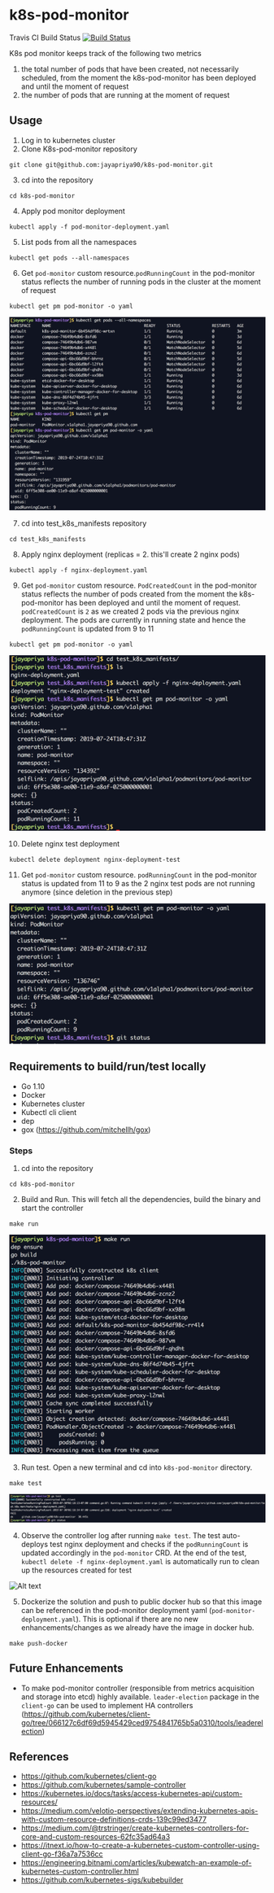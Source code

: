 # k8s-pod-monitor

Travis CI Build Status [![Build Status](https://travis-ci.com/jayapriya90/k8s-pod-monitor.svg?branch=master)](https://travis-ci.com/jayapriya90/k8s-pod-monitor)

K8s pod monitor keeps track of the following two metrics 
1. the total number of pods that have been created, not necessarily scheduled, from the
moment the k8s-pod-monitor has been deployed and until the moment of request
2. the number of pods that are running at the moment of request

## Usage
1. Log in to kubernetes cluster
2. Clone K8s-pod-monitor repository
```
git clone git@github.com:jayapriya90/k8s-pod-monitor.git
```
3. cd into the repository
```
cd k8s-pod-monitor
```
4. Apply pod monitor deployment
```
kubectl apply -f pod-monitor-deployment.yaml
```
5. List pods from all the namespaces
```
kubectl get pods --all-namespaces
```
6. Get `pod-monitor` custom resource.`podRunningCount` in the pod-monitor status reflects the number of running pods in the cluster at the moment of request
```
kubectl get pm pod-monitor -o yaml
```

![Alt text](images/pod_monitor_crd_1.png?raw=true "Pod Monitor CRD - PodRunningCount")

7. cd into test_k8s_manifests repository
```
cd test_k8s_manifests
```
8. Apply nginx deployment (replicas = 2. this'll create 2 nginx pods)
```
kubectl apply -f nginx-deployment.yaml
```
9. Get `pod-monitor` custom resource. `PodCreatedCount` in the pod-monitor status reflects the number of pods created from the
moment the k8s-pod-monitor has been deployed and until the moment of request. `podCreatedCount` is `2` as we created 2 pods via the
previous nginx deployment. The pods are currently in running state and hence the `podRunningCount` is updated from 9 to 11 
```
kubectl get pm pod-monitor -o yaml
```

![Alt text](images/pod_monitor_crd_2.png?raw=true "Pod Monitor CRD - PodCreatedCount")


10. Delete nginx test deployment
```
kubectl delete deployment nginx-deployment-test
```

11. Get `pod-monitor` custom resource. `podRunningCount` in the pod-monitor status is updated from 11 to 9 as the 2 nginx test pods are not running anymore (since deletion in the previous step)

![Alt text](images/pod_monitor_crd_3.png?raw=true "Pod Monitor CRD")


## Requirements to build/run/test locally
- Go 1.10
- Docker
- Kubernetes cluster
- Kubectl cli client
- dep
- gox (https://github.com/mitchellh/gox)
### Steps
1. cd into the repository
```
cd k8s-pod-monitor
```
2. Build and Run. This will fetch all the dependencies, build the binary and start the controller
```
make run
```

![Alt text](images/pod_monitor_controller_1.png?raw=true "Pod Monitor Controller")

3. Run test. Open a new terminal and cd into `k8s-pod-monitor` directory. 
```
make test
```

![Alt text](images/pod_monitor_test.png?raw=true "Pod Monitor Test Result")

4. Observe the controller log after running `make test`. The test auto-deploys test nginx deployment and checks if the `podRunningCount` is updated accordingly in the `pod-monitor` CRD. At the end of the test, `kubectl delete -f nginx-deployment.yaml` is automatically run to clean up the resources created for test
 
![Alt text](images/pod_monitor_controller_log_for_test?raw=true "Pod Monitor Controller Log For Test")

5. Dockerize the solution and push to public docker hub so that this image can be referenced in the pod-monitor deployment yaml (`pod-monitor-deployment.yaml`). This is optional if there are no new enhancements/changes as we already have the image in docker hub.

```
make push-docker
```

## Future Enhancements
- To make pod-monitor controller (responsible from metrics acquisition and storage into etcd) highly available. `leader-election` package in the `client-go` can be used to implement HA controllers (https://github.com/kubernetes/client-go/tree/066127c6df69d5945429ced9754841765b5a0310/tools/leaderelection)

## References
- https://github.com/kubernetes/client-go
- https://github.com/kubernetes/sample-controller
- https://kubernetes.io/docs/tasks/access-kubernetes-api/custom-resources/
- https://medium.com/velotio-perspectives/extending-kubernetes-apis-with-custom-resource-definitions-crds-139c99ed3477
- https://medium.com/@trstringer/create-kubernetes-controllers-for-core-and-custom-resources-62fc35ad64a3
- https://itnext.io/how-to-create-a-kubernetes-custom-controller-using-client-go-f36a7a7536cc
- https://engineering.bitnami.com/articles/kubewatch-an-example-of-kubernetes-custom-controller.html
- https://github.com/kubernetes-sigs/kubebuilder

